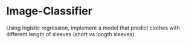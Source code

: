 # Image-Classifier
Using logistic regression, implement a model that predict clothes with different length of sleeves (short vs longth sleeves)
